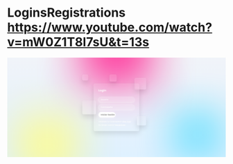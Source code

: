 # LoginsRegistrations https://www.youtube.com/watch?v=mW0Z1T8l7sU&t=13s
<p align="center">
  <img src="preview.png" alt="preview del proyecto"  width="1600">
</p>